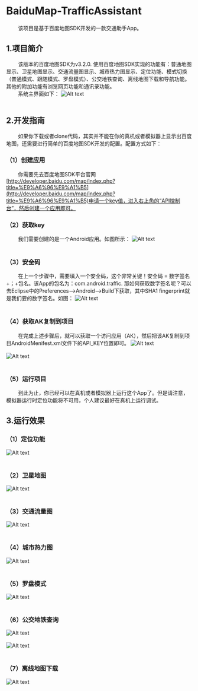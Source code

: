 # BaiduMap-TrafficAssistant
&emsp;&emsp;&nbsp;该项目是基于百度地图SDK开发的一款交通助手App。 
## 1.项目简介
&emsp;&emsp;&nbsp;该版本的百度地图SDK为v3.2.0. 使用百度地图SDK实现的功能有：普通地图显示、卫星地图显示、交通流量图显示、城市热力图显示、定位功能、模式切换（普通模式、跟随模式、罗盘模式）、公交地铁查询、离线地图下载和导航功能。其他的附加功能有浏览网页功能和通讯录功能。</br>
&emsp;&emsp;&nbsp;系统主界面如下：
![Alt text](https://github.com/chenyufeng1991/BaiduMap-TrafficAssistant/raw/master/Screenshots/主界面.jpg)<br/><br/>
## 2.开发指南
&emsp;&emsp;&nbsp;如果你下载或者clone代码，其实并不能在你的真机或者模拟器上显示出百度地图，还需要进行简单的百度地图SDK开发的配置。配置方式如下：
### （1）创建应用
&emsp;&emsp;&nbsp;你需要先去百度地图SDK平台官网[http://developer.baidu.com/map/index.php?title=%E9%A6%96%E9%A1%B5](http://developer.baidu.com/map/index.php?title=%E9%A6%96%E9%A1%B5)申请一个key值，进入右上角的“API控制台”，然后创建一个应用即可。
### （2）获取key
&emsp;&emsp;&nbsp;我们需要创建的是一个Android应用。如图所示：
![Alt text](https://github.com/chenyufeng1991/BaiduMap-TrafficAssistant/raw/master/Screenshots/创建应用.png)<br/><br/>
### （3）安全码
&emsp;&emsp;&nbsp;在上一个步骤中，需要填入一个安全码，这个非常关键！安全码 = 数字签名+；+包名。该App的包名为：com.android.traffic.  那如何获取数字签名呢？可以去Eclipse中的Preferences-->Android-->Build下获取，其中SHA1 fingerprint就是我们要的数字签名。如图：
![Alt text](https://github.com/chenyufeng1991/BaiduMap-TrafficAssistant/raw/master/Screenshots/安全码.png)<br/><br/>
### （4）获取AK复制到项目
&emsp;&emsp;&nbsp;在完成上述步骤后，就可以获取一个访问应用（AK），然后把该AK复制到项目AndroidMenifest.xml文件下的API_KEY位置即可。
![Alt text](https://github.com/chenyufeng1991/BaiduMap-TrafficAssistant/raw/master/Screenshots/AK.png)<br/><br/>
![Alt text](https://github.com/chenyufeng1991/BaiduMap-TrafficAssistant/raw/master/Screenshots/AK02.png)<br/><br/>
### （5）运行项目
&emsp;&emsp;&nbsp;到此为止，你已经可以在真机或者模拟器上运行这个App了。但是请注意，模拟器运行时定位功能将不可用，个人建议最好在真机上运行调试。
## 3.运行效果
### （1）定位功能
![Alt text](https://github.com/chenyufeng1991/BaiduMap-TrafficAssistant/raw/master/Screenshots/定位.jpg)<br/><br/>
### （2）卫星地图
![Alt text](https://github.com/chenyufeng1991/BaiduMap-TrafficAssistant/raw/master/Screenshots/卫星地图.jpg)<br/><br/>
### （3）交通流量图
![Alt text](https://github.com/chenyufeng1991/BaiduMap-TrafficAssistant/raw/master/Screenshots/交通流量图.jpg)<br/><br/>
### （4）城市热力图
![Alt text](https://github.com/chenyufeng1991/BaiduMap-TrafficAssistant/raw/master/Screenshots/热力图.jpg)<br/><br/>
### （5）罗盘模式
![Alt text](https://github.com/chenyufeng1991/BaiduMap-TrafficAssistant/raw/master/Screenshots/罗盘模式.jpg)<br/><br/>
### （6）公交地铁查询
![Alt text](https://github.com/chenyufeng1991/BaiduMap-TrafficAssistant/raw/master/Screenshots/公交查询01.jpg)<br/><br/>
![Alt text](https://github.com/chenyufeng1991/BaiduMap-TrafficAssistant/raw/master/Screenshots/公交查询02.jpg)<br/><br/>
### （7）离线地图下载
![Alt text](https://github.com/chenyufeng1991/BaiduMap-TrafficAssistant/raw/master/Screenshots/离线地图.jpg)<br/><br/>
